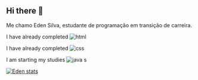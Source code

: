 ## Hi there 👋


Me chamo Eden Silva, estudante de programação em transição de carreira. 

I have already completed  <img src="https://img.shields.io/badge/HTML5-E34F26.svg?style=for-the-badge&logo=HTML5&logoColor=white" alt="html"/>

I have already completed  <img src="https://img.shields.io/badge/CSS-239120?&style=for-the-badge&logo=css3&logoColor=white" alt="css"/>

I am starting my studies <img src="https://img.shields.io/badge/JavaScript-F7DF1E?style=for-the-badge&logo=javascript&logoColor=black" alt="java s"/> 

[![Eden stats](https://github-readme-stats.vercel.app/api?username=eden-silva)](https://github.com/anuraghazra/github-readme-stats)

